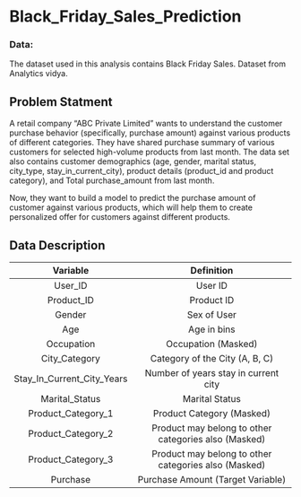 # Black_Friday_Sales_Prediction

### Data:
The dataset used in this analysis contains Black Friday Sales.
Dataset from Analytics vidya.

## Problem Statment
A retail company “ABC Private Limited” wants to understand the customer purchase behavior (specifically, purchase amount) against various products of different categories. They have shared purchase summary of various customers for selected high-volume products from last month.
The data set also contains customer demographics (age, gender, marital status, city_type, stay_in_current_city), product details (product_id and product category), and Total purchase_amount from last month.

Now, they want to build a model to predict the purchase amount of customer against various products, which will help them to create personalized offer for customers against different products.

## Data Description

|Variable|	Definition|
|:-------:|:-------:
|User_ID	|User ID|
|Product_ID |	Product ID|
|Gender|	Sex of User|
|Age|	Age in bins|
|Occupation|	Occupation (Masked)|
|City_Category|	Category of the City (A, B, C)|
|Stay_In_Current_City_Years|	Number of years stay in current city|
|Marital_Status	|Marital Status|
|Product_Category_1	|Product Category (Masked)|
|Product_Category_2|	Product may belong to other categories also (Masked)|
|Product_Category_3|	Product may belong to other categories also (Masked)|
|Purchase	|Purchase Amount (Target Variable)|
